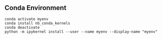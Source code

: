 ## Conda Environment

```
conda activate myenv
conda install nb_conda_kernels
conda deactivate
python -m ipykernel install --user --name myenv --display-name "myenv"
```